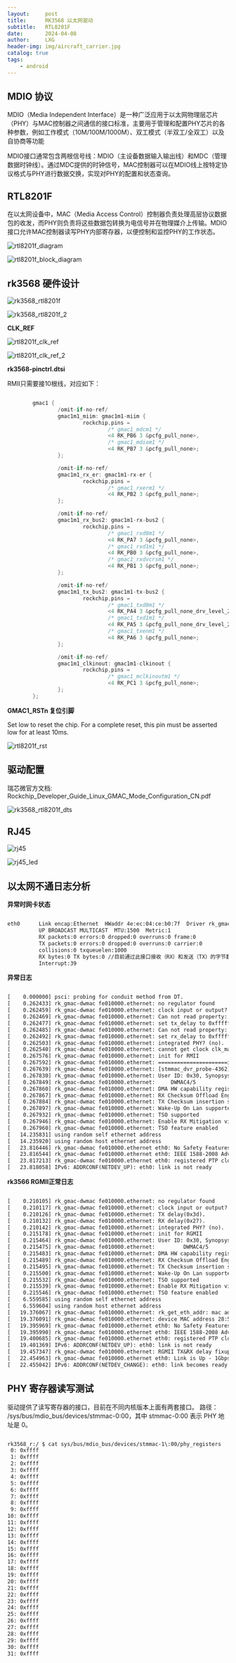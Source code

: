 ```yaml
---
layout:     post
title:      RK3568 以太网驱动
subtitle:   RTL8201F
date:       2024-04-08
author:     LXG
header-img: img/aircraft_carrier.jpg
catalog: true
tags:
    - android
---
```


## MDIO 协议

MDIO（Media Independent Interface）是一种广泛应用于以太网物理层芯片（PHY）与MAC控制器之间通信的接口标准，主要用于管理和配置PHY芯片的各种参数，例如工作模式（10M/100M/1000M）、双工模式（半双工/全双工）以及自协商等功能

MDIO接口通常包含两根信号线：MDIO（主设备数据输入输出线）和MDC（管理数据时钟线）。通过MDC提供的时钟信号，MAC控制器可以在MDIO线上按特定协议格式与PHY进行数据交换，实现对PHY的配置和状态查询。

## RTL8201F

在以太网设备中，MAC（Media Access Control）控制器负责处理高层协议数据包的收发，而PHY则负责将这些数据包转换为电信号并在物理媒介上传输。MDIO接口允许MAC控制器读写PHY内部寄存器，以便控制和监控PHY的工作状态。

![rtl8201f_diagram](/images/ethernet/rtl8201f_diagram.png)

![rtl8201f_block_diagram](/images/ethernet/rtl8201f_block_diagram.png)

## rk3568 硬件设计

![rk3568_rtl8201f](/images/ethernet/rk3568_rtl8201f.png)

![rk3568_rtl8201f_2](/images/ethernet/rk3568_rtl8201f_2.png)

**CLK_REF**

![rtl8201f_clk_ref](/images/ethernet/rtl8201f_clk_ref.png)

![rtl8201f_clk_ref_2](/images/ethernet/rtl8201f_clk_ref_2.png)

**rk3568-pinctrl.dtsi**

RMII只需要接10根线，对应如下：

```c

        gmac1 {
                /omit-if-no-ref/
                gmac1m1_miim: gmac1m1-miim {
                        rockchip,pins =
                                /* gmac1_mdcm1 */
                                <4 RK_PB6 3 &pcfg_pull_none>,
                                /* gmac1_mdiom1 */
                                <4 RK_PB7 3 &pcfg_pull_none>;
                };

                /omit-if-no-ref/
                gmac1m1_rx_er: gmac1m1-rx-er {
                        rockchip,pins =
                                /* gmac1_rxerm1 */
                                <4 RK_PB2 3 &pcfg_pull_none>;
                };

                /omit-if-no-ref/
                gmac1m1_rx_bus2: gmac1m1-rx-bus2 {
                        rockchip,pins =
                                /* gmac1_rxd0m1 */
                                <4 RK_PA7 3 &pcfg_pull_none>,
                                /* gmac1_rxd1m1 */
                                <4 RK_PB0 3 &pcfg_pull_none>,
                                /* gmac1_rxdvcrsm1 */
                                <4 RK_PB1 3 &pcfg_pull_none>;
                };

                /omit-if-no-ref/
                gmac1m1_tx_bus2: gmac1m1-tx-bus2 {
                        rockchip,pins =
                                /* gmac1_txd0m1 */
                                <4 RK_PA4 3 &pcfg_pull_none_drv_level_2>,
                                /* gmac1_txd1m1 */
                                <4 RK_PA5 3 &pcfg_pull_none_drv_level_2>,
                                /* gmac1_txenm1 */
                                <4 RK_PA6 3 &pcfg_pull_none>;
                };

                /omit-if-no-ref/
                gmac1m1_clkinout: gmac1m1-clkinout {
                        rockchip,pins =
                                /* gmac1_mclkinoutm1 */
                                <4 RK_PC1 3 &pcfg_pull_none>;
                };
        };

```

**GMAC1_RSTn 复位引脚**

Set low to reset the chip. For a complete reset, this pin must be asserted low for at least 10ms.

![rtl8201f_rst](/images/ethernet/rtl8201f_rst.png)

## 驱动配置

瑞芯微官方文档: Rockchip_Developer_Guide_Linux_GMAC_Mode_Configuration_CN.pdf

![rk3568_rtl8201f_dts](/images/ethernet/rk3568_rtl8201f_dts.png)

## RJ45

![rj45](/images/ethernet/rj45.png)

![rj45_led](/images/ethernet/rj45.png)

## 以太网不通日志分析

**异常时网卡状态**

```txt

eth0      Link encap:Ethernet  HWaddr 4e:ec:04:ce:b0:7f  Driver rk_gmac-dwmac // 以太网控制器的驱动程序
          UP BROADCAST MULTICAST  MTU:1500  Metric:1
          RX packets:0 errors:0 dropped:0 overruns:0 frame:0 
          TX packets:0 errors:0 dropped:0 overruns:0 carrier:0 
          collisions:0 txqueuelen:1000 
          RX bytes:0 TX bytes:0 //目前通过此接口接收（RX）和发送（TX）的字节数均为零，表示尚未通过此接口传输任何数据。
          Interrupt:39 

```

**异常日志**

```txt

[    0.000000] psci: probing for conduit method from DT.
[    0.262433] rk_gmac-dwmac fe010000.ethernet: no regulator found
[    0.262459] rk_gmac-dwmac fe010000.ethernet: clock input or output? (output).
[    0.262469] rk_gmac-dwmac fe010000.ethernet: Can not read property: tx_delay.
[    0.262477] rk_gmac-dwmac fe010000.ethernet: set tx_delay to 0xffffffff
[    0.262485] rk_gmac-dwmac fe010000.ethernet: Can not read property: rx_delay.
[    0.262492] rk_gmac-dwmac fe010000.ethernet: set rx_delay to 0xffffffff
[    0.262503] rk_gmac-dwmac fe010000.ethernet: integrated PHY? (no).
[    0.262540] rk_gmac-dwmac fe010000.ethernet: cannot get clock clk_mac_ref
[    0.267576] rk_gmac-dwmac fe010000.ethernet: init for RMII
[    0.267592] rk_gmac-dwmac fe010000.ethernet: ======================init for RMII================
[    0.267639] rk_gmac-dwmac fe010000.ethernet: [stmmac_dvr_probe-4362]led_status_value = 0x6940
[    0.267830] rk_gmac-dwmac fe010000.ethernet: User ID: 0x30, Synopsys ID: 0x51
[    0.267849] rk_gmac-dwmac fe010000.ethernet: 	DWMAC4/5
[    0.267860] rk_gmac-dwmac fe010000.ethernet: DMA HW capability register supported
[    0.267867] rk_gmac-dwmac fe010000.ethernet: RX Checksum Offload Engine supported
[    0.267884] rk_gmac-dwmac fe010000.ethernet: TX Checksum insertion supported
[    0.267897] rk_gmac-dwmac fe010000.ethernet: Wake-Up On Lan supported
[    0.267932] rk_gmac-dwmac fe010000.ethernet: TSO supported
[    0.267946] rk_gmac-dwmac fe010000.ethernet: Enable RX Mitigation via HW Watchdog Timer
[    0.267960] rk_gmac-dwmac fe010000.ethernet: TSO feature enabled
[   14.235831] using random self ethernet address
[   14.235920] using random host ethernet address
[   23.816446] rk_gmac-dwmac fe010000.ethernet eth0: No Safety Features support found
[   23.816544] rk_gmac-dwmac fe010000.ethernet eth0: IEEE 1588-2008 Advanced Timestamp supported
[   23.817213] rk_gmac-dwmac fe010000.ethernet eth0: registered PTP clock
[   23.818058] IPv6: ADDRCONF(NETDEV_UP): eth0: link is not ready

```

**rk3566 RGMII正常日志**

```txt

[    0.210105] rk_gmac-dwmac fe010000.ethernet: no regulator found
[    0.210117] rk_gmac-dwmac fe010000.ethernet: clock input or output? (output).
[    0.210126] rk_gmac-dwmac fe010000.ethernet: TX delay(0x3d).
[    0.210132] rk_gmac-dwmac fe010000.ethernet: RX delay(0x27).
[    0.210142] rk_gmac-dwmac fe010000.ethernet: integrated PHY? (no).
[    0.215178] rk_gmac-dwmac fe010000.ethernet: init for RGMII
[    0.215464] rk_gmac-dwmac fe010000.ethernet: User ID: 0x30, Synopsys ID: 0x51
[    0.215475] rk_gmac-dwmac fe010000.ethernet:         DWMAC4/5
[    0.215483] rk_gmac-dwmac fe010000.ethernet: DMA HW capability register supported
[    0.215489] rk_gmac-dwmac fe010000.ethernet: RX Checksum Offload Engine supported
[    0.215495] rk_gmac-dwmac fe010000.ethernet: TX Checksum insertion supported
[    0.215500] rk_gmac-dwmac fe010000.ethernet: Wake-Up On Lan supported
[    0.215532] rk_gmac-dwmac fe010000.ethernet: TSO supported
[    0.215539] rk_gmac-dwmac fe010000.ethernet: Enable RX Mitigation via HW Watchdog Timer
[    0.215546] rk_gmac-dwmac fe010000.ethernet: TSO feature enabled
[    6.559585] using random self ethernet address
[    6.559604] using random host ethernet address
[   19.376067] rk_gmac-dwmac fe010000.ethernet: rk_get_eth_addr: mac address: 28:54:ea:e5:92:e3
[   19.376091] rk_gmac-dwmac fe010000.ethernet: device MAC address 28:54:ea:e5:92:e3
[   19.395969] rk_gmac-dwmac fe010000.ethernet eth0: No Safety Features support found
[   19.395990] rk_gmac-dwmac fe010000.ethernet eth0: IEEE 1588-2008 Advanced Timestamp supported
[   19.400685] rk_gmac-dwmac fe010000.ethernet eth0: registered PTP clock
[   19.401369] IPv6: ADDRCONF(NETDEV_UP): eth0: link is not ready
[   19.457347] rk_gmac-dwmac fe010000.ethernet: RGMII TX&RX delay fixup for YT8511
[   22.454963] rk_gmac-dwmac fe010000.ethernet eth0: Link is Up - 1Gbps/Full - flow control rx/tx
[   22.455042] IPv6: ADDRCONF(NETDEV_CHANGE): eth0: link becomes ready

```

## PHY 寄存器读写测试

驱动提供了读写寄存器的接口，目前在不同内核版本上面有两套接口。
路径： /sys/bus/mdio_bus/devices/stmmac-0:00，其中 stmmac-0:00 表示 PHY 地址是 0。

```txt

rk3568_r:/ $ cat sys/bus/mdio_bus/devices/stmmac-1\:00/phy_registers
 0: 0xffff
 1: 0xffff
 2: 0xffff
 3: 0xffff
 4: 0xffff
 5: 0xffff
 6: 0xffff
 7: 0xffff
 8: 0xffff
 9: 0xffff
10: 0xffff
11: 0xffff
12: 0xffff
13: 0xffff
14: 0xffff
15: 0xffff
16: 0xffff
17: 0xffff
18: 0xffff
19: 0xffff
20: 0xffff
21: 0xffff
22: 0xffff
23: 0xffff
24: 0xffff
25: 0xffff
26: 0xffff
27: 0xffff
28: 0xffff
29: 0xffff
30: 0xffff
31: 0xffff

```









